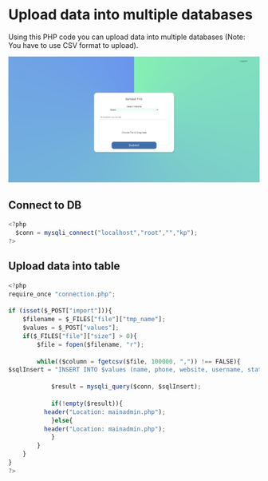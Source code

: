 
# Upload data into multiple databases

Using this PHP code you can upload data into multiple databases (Note: You have to use CSV format to upload).

<img src="git/Screenshot 2022-04-01 120006.jpg">


## Connect to DB

```javascript
<?php
  $conn = mysqli_connect("localhost","root","","kp");
?>
```

## Upload data into table

```javascript
<?php
require_once "connection.php";

if (isset($_POST["import"])){
    $filename = $_FILES["file"]["tmp_name"];
    $values = $_POST["values"];
    if($_FILES["file"]["size"] > 0){
        $file = fopen($filename, "r"); 

        while(($column = fgetcsv($file, 100000, ",")) !== FALSE){
$sqlInsert = "INSERT INTO $values (name, phone, website, username, status) VALUES ('" . $column[0] . "', '" . $column[1] . "', '" . $column[2] . "', '" . $column[3] . "', '" . $column[4] . "')";

            $result = mysqli_query($conn, $sqlInsert);

            if(!empty($result)){
          header("Location: mainadmin.php");
            }else{
          header("Location: mainadmin.php");
            }
        }
    }
}
?>
```


